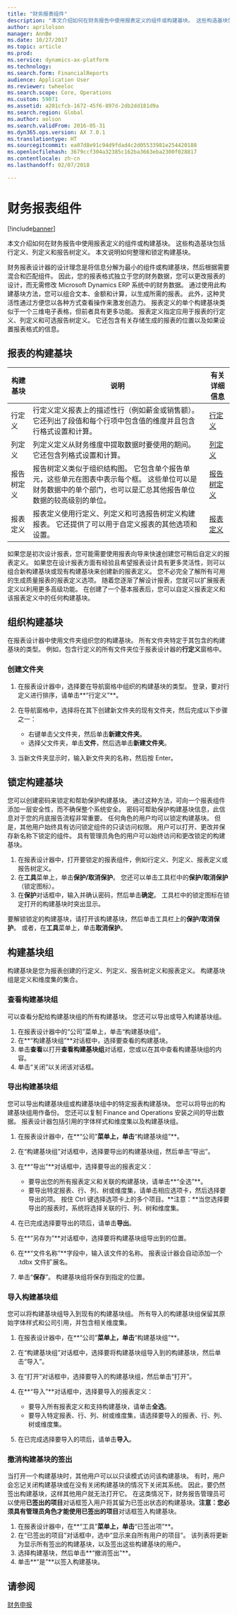 ```yaml
---
title: "财务报表组件"
description: "本文介绍如何在财务报告中使用报表定义的组件或构建基块。 这些构造基块包括行定义、列定义和报告树定义。 本文章介绍了如何组织和锁定构建基块，以及如何使用构建基块组。"
author: aprilolson
manager: AnnBe
ms.date: 10/27/2017
ms.topic: article
ms.prod: 
ms.service: dynamics-ax-platform
ms.technology: 
ms.search.form: FinancialReports
audience: Application User
ms.reviewer: twheeloc
ms.search.scope: Core, Operations
ms.custom: 59071
ms.assetid: a201cfcb-1672-45f6-897d-2db2dd181d9a
ms.search.region: Global
ms.author: aolson
ms.search.validFrom: 2016-05-31
ms.dyn365.ops.version: AX 7.0.1
ms.translationtype: HT
ms.sourcegitcommit: ea07d8e91c94d9fdad4c2d05533981e254420188
ms.openlocfilehash: 3679ccf304a32385c162ba3663eba2300f028817
ms.contentlocale: zh-cn
ms.lasthandoff: 02/07/2018

---
```


# <a name="financial-report-components"></a>财务报表组件

[!include[banner](../includes/banner.md)]


本文介绍如何在财务报告中使用报表定义的组件或构建基块。 这些构造基块包括行定义、列定义和报告树定义。 本文说明如何整理和锁定构建基块。 

财务报表设计器的设计理念是将信息分解为最小的组件或构建基块，然后根据需要混合和匹配组件。 因此，您的报表格式独立于您的财务数据，您可以更改报表的设计，而无需修改 Microsoft Dynamics ERP 系统中的财务数据。 通过使用此构建基块方法，您可以组合文本、金额和计算，以生成所需的报表。 此外，这种灵活性通过方便您以各种方式查看操作来激发创造力。 报表定义的单个构建基块类似于一个三维电子表格，但前者具有更多功能。 报表定义指定应用于报表的行定义、列定义和可选报告树定义。 它还包含有关存储生成的报表的位置以及如果设置报表格式的信息。 

## <a name="building-blocks-of-a-report"></a>报表的构建基块
| 构建基块            | 说明                     | 有关详细信息                                    |
|---------------------------|---------------------------------|---------------------------------------------------------|
| 行定义            | 行定义定义报表上的描述性行（例如薪金或销售额）。 它还列出了段值和每个行项中包含值的维度并且包含行格式设置和计算。                                                    | [行定义](row-definitions-financial-reporting.md)                       |
| 列定义         | 列定义定义从财务维度中提取数据时要使用的期间。 它还包含列格式设置和计算。                                                                                                                                 | [列定义](column-definitions-financial-reports.md)         |
| 报告树定义 | 报告树定义类似于组织结构图。 它包含单个报告单元，这些单元在图表中表示每个框。 这些单位可以是财务数据中的单个部门，也可以是汇总其他报告单位数据的较高级别的单位。 | [报告树定义](financial-reporting-tree-definitions.md) |
| 报表定义         | 报表定义使用行定义、列定义和可选报告树定义构建报表。 它还提供了可以用于自定义报表的其他选项和设置。                                                                    | [报表定义](design-financial-report-definitions.md)                  |

如果您是初次设计报表，您可能需要使用报表向导来快速创建您可稍后自定义的报表定义。 如果您在设计报表方面有经验且希望报表设计具有更多灵活性，则可以组合新构建基块或现有构建基块来创建新的报表定义。 您不必完全了解所有可用的生成质量报表的报表定义选项。 随着您逐渐了解设计报表，您就可以扩展报表定义以利用更多高级功能。 在创建了一个基本报表后，您可以自定义报表定义和该报表定义中的任何构建基块。

## <a name="organize-the-building-blocks"></a>组织构建基块
在报表设计器中使用文件夹组织您的构建基块。 所有文件夹特定于其包含的构建基块的类型。 例如，包含行定义的所有文件夹位于报表设计器的**行定义**窗格中。

### <a name="create-a-folder"></a>创建文件夹

1.  在报表设计器中，选择要在导航窗格中组织的构建基块的类型。 登录，要对行定义进行排序，请单击**“行定义”**。
2.  在导航窗格中，选择将在其下创建新文件夹的现有文件夹，然后完成以下步骤之一：
    -   右键单击父文件夹，然后单击**新建文件夹**。
    -   选择父文件夹，单击**文件**，然后选单击**新建文件夹**。

3.  当新文件夹显示时，输入新文件夹的名称，然后按 Enter。

## <a name="lock-a-building-block"></a>锁定构建基块
您可以创建密码来锁定和帮助保护构建基块。 通过这种方法，可向一个报表组件添加一层安全性，而不确保整个系统安全。 密码可帮助保护构建基块信息，此信息对于您的月底报告流程非常重要。 任何角色的用户均可以锁定构建基块。 但是，其他用户始终具有访问锁定组件的只读访问权限。 用户可以打开、更改并保存新名称下锁定的组件。 具有管理员角色的用户可以始终访问和更改锁定的构建基块。
1.  在报表设计器中，打开要锁定的报表组件，例如行定义、列定义、报表定义或报告树定义。
2.  在**工具**菜单上，单击**保护/取消保护**。 您还可以单击工具栏中的**保护/取消保护**（锁定图标）。
3.  在**保护**对话框中，输入并确认密码，然后单击**确定**。 工具栏中的锁定图标在锁定打开的构建基块时突出显示。

要解锁锁定的构建基块，请打开该构建基块，然后单击工具栏上的**保护/取消保护**。 或者，在**工具**菜单上，单击**取消保护**。

## <a name="building-block-groups"></a>构建基块组

构建基块是您为报表创建的行定义、列定义、报告树定义和报表定义。 构建基块组是定义和维度集的集合。 


### <a name="view-a-building-block-group"></a>查看构建基块组

可以查看分配给构建基块组的所有构建基块。 您还可以导出或导入构建基块组。
1.  在报表设计器中的“公司”菜单上，单击“构建基块组”。
2.  在**“构建基块组”**对话框中，选择要查看的构建基块。
3.  单击**查看**以打开**查看构建基块组**对话框，您或以在其中查看构建基块组的内容。
4.  单击“关闭”以关闭该对话框。

### <a name="export-a-building-block-group"></a>导出构建基块组

您可以导出构建基块组或构建基块组中的特定报表构建基块。 您可以将导出的构建基块组用作备份。 您还可以复制 Finance and Operations 安装之间的导出数据。 报表设计器包括引用的字体样式和维度集以及构建基块组。
1.  在报表设计器中，在**“公司”**菜单上，单击**“构建基块组”**。
2.  在“构建基块组”对话框中，选择要导出的构建基块组，然后单击“导出”。
3.  在**“导出”**对话框中，选择要导出的报表定义：
    -   要导出您的所有报表定义和关联的构建基块，请单击**“全选”**。
    -   要导出特定报表、行、列、树或维度集，请单击相应选项卡，然后选择要导出的项。 按住 Ctrl 键选择选项卡上的多个项目。**注意：**当您选择要导出的报表时，系统将选择关联的行、列、树和维度集。

4.  在已完成选择要导出的项后，请单击**导出**。
5.  在**“另存为”**对话框中，选择要将构建基块组导出到的位置。
6.  在**“文件名称”**字段中，输入该文件的名称。 报表设计器会自动添加一个 .tdbx 文件扩展名。
7.  单击“**保存**”。 构建基块组将保存到指定的位置。

### <a name="import-a-building-block-group"></a> 导入构建基块组

您可以将构建基块组导入到现有的构建基块组。 所有导入的构建基块组保留其原始字体样式和公司引用，并包含相关维度集。
1.  在报表设计器中，在**“公司”**菜单上，单击**“构建基块组”**。
2.  在“构建基块组”对话框中，选择要将构建基块组导入到的构建基块，然后单击“导入”。
3.  在“打开”对话框中，选择要导入的构建基块组，然后单击“打开”。
4.  在**“导入”**对话框中，选择要导入的报表定义：
    -   要导入所有报表定义和支持构建基块，请单击**全选**。
    -   要导入特定报表、行、列、树或维度集，请选择要导入的报表、行、列、树或维度集。

5.  在已完成选择要导入的项后，请单击**导入**。

### <a name="undo-a-checkout-of-a-building-block"></a>撤消构建基块的签出

当打开一个构建基块时，其他用户可以以只读模式访问该构建基块。 有时，用户会忘记关闭构建基块或在没有关闭构建基块的情况下关闭其系统。 因此，要仍然签出构建基块，这样其他用户就无法打开它。 在这类情况下，财务报告管理员可以使用**已签出的项目**对话框签入用户将其留为已签出状态的构建基块。**注意：**您必须具有管理员角色才能使用**已签出的项目**对话框签入构建基块。
1.  在报表设计器中，在**“工具”**菜单上，单击**“已签出项”**。
2.  在“已签出的项目”对话框中，选中“显示来自所有用户的项目”。 该列表将更新为显示所有签出的构建基块，以及签出这些构建基块的用户。
3.  选择构建基块，然后单击**“撤消签出”**。
4.  单击**“是”**以签入构建基块。

## <a name="see-also"></a>请参阅

[财务申报](financial-reporting-intro.md)




